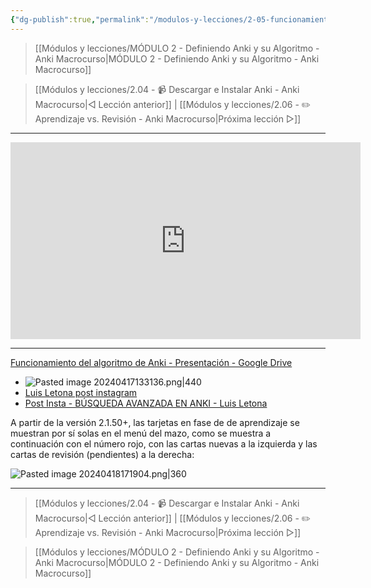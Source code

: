 ```yaml
---
{"dg-publish":true,"permalink":"/modulos-y-lecciones/2-05-funcionamiento-del-algoritmo-de-anki-anki-macrocurso/","noteIcon":"","updated":"2024-05-22T13:35:08.091+02:00"}
---
```



> [[Módulos y lecciones/MÓDULO 2 - Definiendo Anki y su Algoritmo - Anki Macrocurso\|MÓDULO 2 - Definiendo Anki y su Algoritmo - Anki Macrocurso]]

> [[Módulos y lecciones/2.04 - 📹 Descargar e Instalar Anki - Anki Macrocurso\|◁ Lección anterior]] | [[Módulos y lecciones/2.06 - ✏️ Aprendizaje vs. Revisión - Anki Macrocurso\|Próxima lección ▷]]

---

<div class="marco-yt"><iframe width="560" height="315" src="https://www.youtube.com/embed/NXBEdr7IUd0" title="YouTube video player" frameborder="0" allow="accelerometer; autoplay; clipboard-write; encrypted-media; gyroscope; picture-in-picture" allowfullscreen></iframe></div>

---

[Funcionamiento del algoritmo de Anki - Presentación - Google Drive](https://docs.google.com/presentation/d/14XFXUIc07louuJ5iTqKDiqjPnyXSufuY/edit?usp=sharing&ouid=117450502368123424197&rtpof=true&sd=true)
- ![Pasted image 20240417133136.png|440](/img/user/ANEXOS/Pasted%20image%2020240417133136.png)
- [Luis Letona post instagram](https://www.instagram.com/p/CQE1MV4hgpW/?hl=es&img_index=9)
- [Post Insta - BÚSQUEDA AVANZADA EN ANKI - Luis Letona](https://www.instagram.com/p/Ce_vvv_uJZ4/?hl=es&img_index=10)

A partir de la versión 2.1.50+, las tarjetas en fase de de aprendizaje se muestran por sí solas en el menú del mazo, como se muestra a continuación con el número rojo, con las cartas nuevas a la izquierda y las cartas de revisión (pendientes) a la derecha:

![Pasted image 20240418171904.png|360](/img/user/ANEXOS/Pasted%20image%2020240418171904.png)

---

> [[Módulos y lecciones/2.04 - 📹 Descargar e Instalar Anki - Anki Macrocurso\|◁ Lección anterior]] | [[Módulos y lecciones/2.06 - ✏️ Aprendizaje vs. Revisión - Anki Macrocurso\|Próxima lección ▷]]

> [[Módulos y lecciones/MÓDULO 2 - Definiendo Anki y su Algoritmo - Anki Macrocurso\|MÓDULO 2 - Definiendo Anki y su Algoritmo - Anki Macrocurso]]